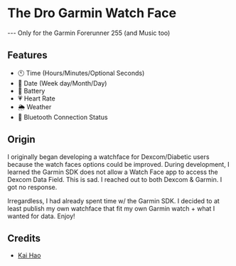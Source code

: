 # The Dro Garmin Watch Face

--- Only for the Garmin Forerunner 255 (and Music too)

## Features
- 🕚 Time (Hours/Minutes/Optional Seconds)
- 📅 Date (Week day/Month/Day)
- 🔋 Battery
- 💗 Heart Rate
- 🌦️ Weather
- 📶 Bluetooth Connection Status

## Origin

I originally began developing a watchface for Dexcom/Diabetic users because the watch faces options could be improved. During development, I learned the Garmin SDK does not allow a Watch Face app to access the Dexcom Data Field. This is sad. I reached out to both Dexcom & Garmin. I got no response. 

Irregardless, I had already spent time w/ the Garmin SDK. I decided to at least publish my own watchface that fit my own Garmin watch + what I wanted for data. Enjoy! 

## Credits

- [Kai Hao](https://kaihao.dev/posts/Develop-a-Garmin-watch-face)
